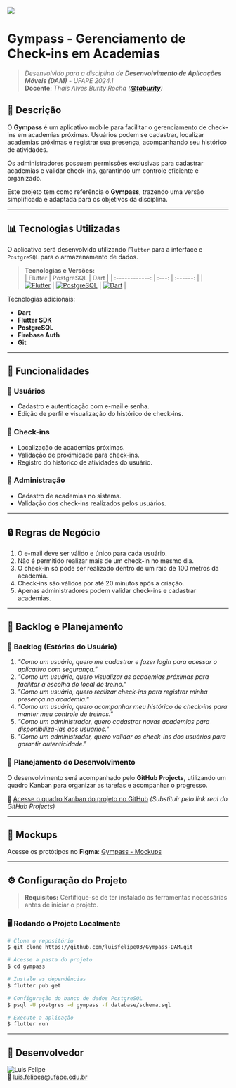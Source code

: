 ![](https://custom-icon-badges.demolab.com/badge/STATUS-EM%20DESENVOLVIMENTO-8957E5.svg?logo=tools&logoColor=white)

# Gympass - Gerenciamento de Check-ins em Academias  
> *Desenvolvido para a disciplina de **Desenvolvimento de Aplicações Móveis (DAM)** - UFAPE 2024.1*  
> **Docente**: *Thaís Alves Burity Rocha (**[@taburity](https://github.com/taburity)**)*  

## 📑 Descrição  

O **Gympass** é um aplicativo mobile para facilitar o gerenciamento de check-ins em academias próximas. Usuários podem se cadastrar, localizar academias próximas e registrar sua presença, acompanhando seu histórico de atividades.  

Os administradores possuem permissões exclusivas para cadastrar academias e validar check-ins, garantindo um controle eficiente e organizado.  

Este projeto tem como referência o **Gympass**, trazendo uma versão simplificada e adaptada para os objetivos da disciplina.  

---

## 📊 Tecnologias Utilizadas  

O aplicativo será desenvolvido utilizando `Flutter` para a interface e `PostgreSQL` para o armazenamento de dados.  

> **Tecnologias e Versões:**  
> | Flutter | PostgreSQL | Dart |
> | :------------: | :---: | :------: |
> | [![Flutter](https://img.shields.io/badge/versão-3.13.0-blue)](https://flutter.dev) | [![PostgreSQL](https://img.shields.io/badge/versão-15-green)](https://www.postgresql.org/) | [![Dart](https://img.shields.io/badge/versão-3.2.0-blue)](https://dart.dev/) |

Tecnologias adicionais:  
- **Dart**  
- **Flutter SDK**  
- **PostgreSQL**  
- **Firebase Auth**  
- **Git**  

---

## 🎯 Funcionalidades  

### 🔹 **Usuários**  
- Cadastro e autenticação com e-mail e senha.  
- Edição de perfil e visualização do histórico de check-ins.  

### 🔹 **Check-ins**  
- Localização de academias próximas.  
- Validação de proximidade para check-ins.  
- Registro do histórico de atividades do usuário.  

### 🔹 **Administração**  
- Cadastro de academias no sistema.  
- Validação dos check-ins realizados pelos usuários.  

---

## 🔒 Regras de Negócio  

1. O e-mail deve ser válido e único para cada usuário.  
2. Não é permitido realizar mais de um check-in no mesmo dia.  
3. O check-in só pode ser realizado dentro de um raio de 100 metros da academia.  
4. Check-ins são válidos por até 20 minutos após a criação.  
5. Apenas administradores podem validar check-ins e cadastrar academias.  

---

## 📌 Backlog e Planejamento  

### 🔹 **Backlog (Estórias do Usuário)**  

1. *"Como um usuário, quero me cadastrar e fazer login para acessar o aplicativo com segurança."*  
2. *"Como um usuário, quero visualizar as academias próximas para facilitar a escolha do local de treino."*  
3. *"Como um usuário, quero realizar check-ins para registrar minha presença na academia."*  
4. *"Como um usuário, quero acompanhar meu histórico de check-ins para manter meu controle de treinos."*  
5. *"Como um administrador, quero cadastrar novas academias para disponibilizá-las aos usuários."*  
6. *"Como um administrador, quero validar os check-ins dos usuários para garantir autenticidade."*  

### 🔹 **Planejamento do Desenvolvimento**  

O desenvolvimento será acompanhado pelo **GitHub Projects**, utilizando um quadro Kanban para organizar as tarefas e acompanhar o progresso.  

🔗 [Acesse o quadro Kanban do projeto no GitHub](#) *(Substituir pelo link real do GitHub Projects)*  

---

## 🚀 Mockups  

Acesse os protótipos no **Figma**: [Gympass - Mockups](https://www.figma.com/proto/OcfNjTHRbCeXtv5XIlDoxJ/Gympass?node-id=0-1&t=6kTRblV2AckuMgjt-1)  

---

## ⚙️ Configuração do Projeto  

> **Requisitos:** Certifique-se de ter instalado as ferramentas necessárias antes de iniciar o projeto.  

### 🖥️ **Rodando o Projeto Localmente**  

```bash
# Clone o repositório
$ git clone https://github.com/luisfelipe03/Gympass-DAM.git

# Acesse a pasta do projeto
$ cd gympass

# Instale as dependências
$ flutter pub get

# Configuração do banco de dados PostgreSQL
$ psql -U postgres -d gympass -f database/schema.sql

# Execute a aplicação
$ flutter run
```

---

## 🎲 Desenvolvedor  

![Luis Felipe](https://github.com/luisfelipe03)  
📧 luis.felipea@ufape.edu.br
